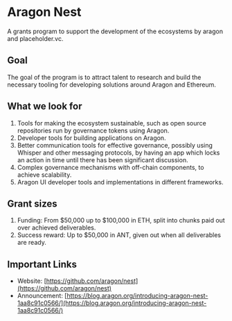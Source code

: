 # Aragon Nest

A grants program to support the development of the ecosystems by aragon and placeholder.vc.

## Goal

The goal of the program is to attract talent to research and build the necessary tooling for developing solutions around Aragon and Ethereum.

## What we look for

1. Tools for making the ecosystem sustainable, such as open source repositories run by governance tokens using Aragon.
2. Developer tools for building applications on Aragon.
3. Better communication tools for effective governance, possibly using Whisper and other messaging protocols, by having an app which locks an action in time until there has been significant discussion.
4. Complex governance mechanisms with off-chain components, to achieve scalability.
5. Aragon UI developer tools and implementations in different frameworks.

## Grant sizes

1. Funding: From $50,000 up to $100,000 in ETH, split into chunks paid out over achieved deliverables.
2. Success reward: Up to $50,000 in ANT, given out when all deliverables are ready.

## Important Links

* Website: [https://github.com/aragon/nest](https://github.com/aragon/nest)
* Announcement: [https://blog.aragon.org/introducing-aragon-nest-1aa8c91c0566/](https://blog.aragon.org/introducing-aragon-nest-1aa8c91c0566/)

